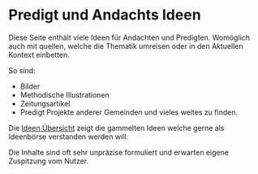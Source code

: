 # Predigt und Andachts Ideen

Diese Seite enthält viele Ideen für Andachten und Predigten. Womöglich auch mit quellen, welche die Thematik umreisen oder in den Aktuellen Kontext einbetten.

So sind:
* Bilder
* Methodische Illustrationen
* Zeitungsartikel
* Predigt Projekte anderer Gemeinden
 und vieles weites zu finden.

 Die [Ideen Übersicht](\AndachtsundPredigtIdeen.md) zeigt die gammelten Ideen welche gerne als Ideenbörse verstanden werden will. 

 Die Inhalte sind oft sehr unpräzise formuliert und erwarten eigene Zuspitzung vom Nutzer.